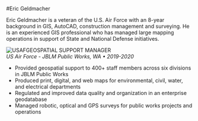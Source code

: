 #Eric Geldmacher


Eric Geldmacher is a veteran of the U.S. Air Force with an 8-year background in GIS, AutoCAD,
construction management and surveying. He is an experienced GIS professional who has
managed large mapping operations in support of State and National Defense initiatives.


![USAF](https://pbs.twimg.com/profile_images/1316410676534013953/8EUuEt6M_400x400.png)GEOSPATIAL SUPPORT MANAGER  
_US Air Force - JBLM Public Works, WA • 2019-2020_
* Provided geospatial support to 400+ staff members across six divisions in JBLM Public Works  
* Produced print, digital, and web maps for environmental, civil, water, and electrical departments  
* Regulated and improved data quality and organization in an enterprise geodatabase  
* Managed robotic, optical and GPS surveys for public works projects and operations  
